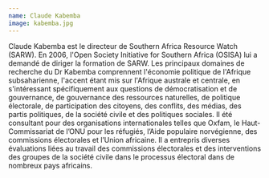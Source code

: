 ```yaml
---
name: Claude Kabemba
image: kabemba.jpg
---
```

Claude Kabemba est le directeur de Southern Africa Resource Watch (SARW). En 2006, l'Open Society Initiative for Southern Africa (OSISA) lui a demandé de diriger la formation de SARW. Les principaux domaines de recherche du Dr Kabemba comprennent l'économie politique de l'Afrique subsaharienne, l'accent étant mis sur l'Afrique australe et centrale, en s'intéressant spécifiquement aux questions de démocratisation et de gouvernance, de gouvernance des ressources naturelles, de politique électorale, de participation des citoyens, des conflits, des médias, des partis politiques, de la société civile et des politiques sociales. Il été consultant pour des organisations internationales telles que Oxfam, le Haut-Commissariat de l’ONU pour les réfugiés, l’Aide populaire norvégienne, des commissions électorales et l’Union africaine. Il a entrepris diverses évaluations liées au travail des commissions électorales et des interventions des groupes de la société civile dans le processus électoral dans de nombreux pays africains.
